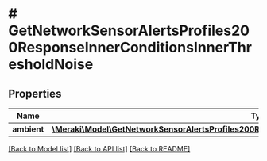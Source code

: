 # # GetNetworkSensorAlertsProfiles200ResponseInnerConditionsInnerThresholdNoise

## Properties

Name | Type | Description | Notes
------------ | ------------- | ------------- | -------------
**ambient** | [**\Meraki\Model\GetNetworkSensorAlertsProfiles200ResponseInnerConditionsInnerThresholdNoiseAmbient**](GetNetworkSensorAlertsProfiles200ResponseInnerConditionsInnerThresholdNoiseAmbient.md) |  |

[[Back to Model list]](../../README.md#models) [[Back to API list]](../../README.md#endpoints) [[Back to README]](../../README.md)
